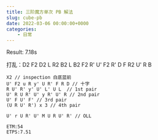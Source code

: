 ```yaml
---
title: 三阶魔方单次 PB 解法
slug: cube-pb
date: 2022-03-06 00:00:00+0000
categories:
    - 日常
---
```



Result: 7.18s

打乱：D2 F2 D2 L R2 B2 L B2 F2 R' U' F2 R' D F R2 U' R B

```
X2 // inspection 白底蓝前
U' F2 u R y' U R' F R D // 十字
R U' R' y' U' L' U L  // 1st pair
U' R U R' U' y R' U' R // 2nd pair
U' F U' F' // 3rd pair
(U R U' R') x 3 // 4th pair

U' r U R' U' M U R U' R' // OLL

ETM:54
ETPS:7.51
```